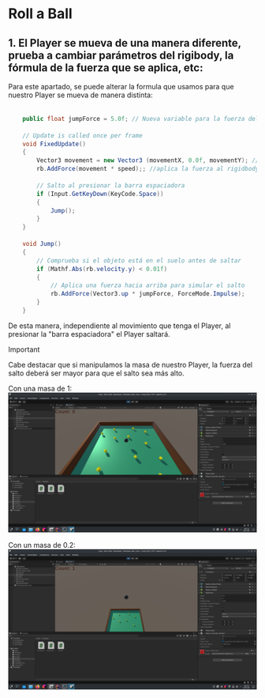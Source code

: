 # Roll a Ball

## 1. El Player se mueva de una manera diferente, prueba a cambiar parámetros del rigibody, la fórmula de la fuerza que se aplica, etc:

Para este apartado, se puede alterar la formula que usamos para que nuestro Player se mueva de manera distinta:

```csharp

	public float jumpForce = 5.0f; // Nueva variable para la fuerza del salto
	
    // Update is called once per frame
    void FixedUpdate()
    {
        Vector3 movement = new Vector3 (movementX, 0.0f, movementY); //crea el vector de movimiento
        rb.AddForce(movement * speed);; //aplica la fuerza al rigidbody aplicando la velocidad
        
        // Salto al presionar la barra espaciadora
        if (Input.GetKeyDown(KeyCode.Space))
        {
	        Jump();
        }
    }

    void Jump()
    {
	    // Comprueba si el objeto está en el suelo antes de saltar
	    if (Mathf.Abs(rb.velocity.y) < 0.01f)
	    {
		    // Aplica una fuerza hacia arriba para simular el salto
		    rb.AddForce(Vector3.up * jumpForce, ForceMode.Impulse);
	    }
    }
```

De esta manera, independiente al movimiento que tenga el Player, al presionar la "barra espaciadora" el Player saltará.

> [!IMPORTANT]
>Cabe destacar que si manipulamos la masa de nuestro Player, la fuerza del salto deberá ser mayor para que el salto sea más alto.

Con una masa de 1:
![Screenshot_20240125_101459.png](Media%2FScreenshot_20240125_101459.png)

Con un masa de 0.2:
![Screenshot_20240125_101558.png](Media%2FScreenshot_20240125_101558.png)


